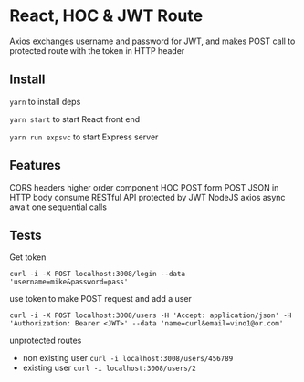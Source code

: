 # React, HOC & JWT Route

Axios exchanges username and password for JWT, and makes POST call to protected route with the token in HTTP header

## Install

`yarn` to install deps

`yarn start` to start React front end

`yarn run expsvc` to start Express server

## Features

CORS headers higher order component HOC POST form POST JSON in HTTP body consume RESTful API protected by JWT NodeJS axios async await one sequential calls

## Tests

Get token

`curl -i -X POST localhost:3008/login --data 'username=mike&password=pass'`

use token to make POST request and add a user

`curl -i -X POST localhost:3008/users -H 'Accept: application/json' -H 'Authorization: Bearer <JWT>' --data 'name=curl&email=vino1@or.com'`


unprotected routes

- non existing user `curl -i localhost:3008/users/456789`
- existing user `curl -i localhost:3008/users/2`